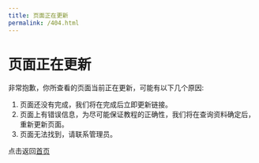 ```yaml
---
title: 页面正在更新
permalink: /404.html
---
```


# 页面正在更新
非常抱歉，你所查看的页面当前正在更新，可能有以下几个原因:
1. 页面还没有完成，我们将在完成后立即更新链接。
1. 页面上有错误信息，为尽可能保证教程的正确性，我们将在查询资料确定后，重新更新页面。
1. 页面无法找到，请联系管理员。

点击返回[首页](https://yiluomyt.github.io/scienceAST/)